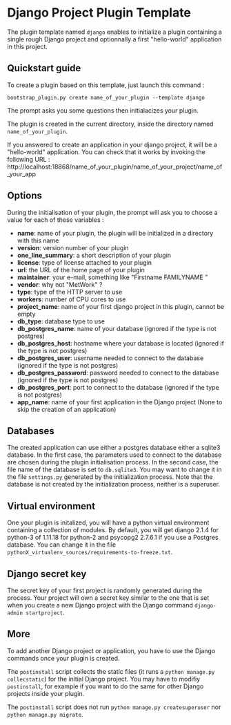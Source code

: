 Django Project Plugin Template
===============================


The plugin template named `django` enables to initialize a plugin containing
a single rough Django project and optionnally a first "hello-world" application
in this project.


Quickstart guide
-----------------

To create a plugin based on this template, just launch this command :

`bootstrap_plugin.py create name_of_your_plugin --template django`

The prompt asks you some questions then initialacizes your plugin.

The plugin is created in the current directory, inside the directory named
`name_of_your_plugin`.

If you answered to create an application in your django project, it will be a
"hello-world" application. You can check that it works by invoking the following
URL :
http://localhost:18868/name_of_your_plugin/name_of_your_project/name_of_your_app


Options
--------

During the initialisation of your plugin, the prompt will ask you to choose a
value for each of these variables :
  - **name**: name of your plugin, the plugin will be initialized in a directory
with this name
  - **version**: version number of your plugin
  - **one_line_summary**: a short description of your plugin
  - **license**: type of license attached to your plugin
  - **url**: the URL of the home page of your plugin
  - **maintainer**: your e-mail, something like "Firstname FAMILYNAME <email>"
  - **vendor**: why not "MetWork" ?
  - **type**: type of the HTTP server to use
  - **workers**: number of CPU cores to use
  - **project_name**: name of your first django project in this plugin, cannot
be empty
  - **db_type**: database type to use
  - **db_postgres_name**: name of your database (ignored if the type is not
postgres)
  - **db_postgres_host**: hostname where your database is located (ignored if
the type is not postgres)
  - **db_postgres_user**: username needed to connect to the database (ignored if
the type is not postgres)
  - **db_postgres_password**: password needed to connect to the database
(ignored if the type is not postgres)
  - **db_postgres_port**: port to connect to the database (ignored if the type
is not postgres)
  - **app_name**: name of your first application in the Django project (None to
skip the creation of an application)


Databases
----------

The created application can use either a postgres database either a sqlite3
database. In the first case, the parameters used to connect to the database are
chosen during the plugin initialisation process. In the second case, the file
name of the database is set to `db.sqlite3`. You may want to change it in the
file `settings.py` generated by the initialization process. Note that the
database is not created by the initialization process, neither is a superuser.


Virtual environment
--------------------

One your plugin is initalized, you will have a python virtual environment
containing a collection of modules. By default, you will get django 2.1.4
for python-3 of 1.11.18 for python-2 and psycopg2 2.7.6.1 if you use a
Postgres database. You can change it in the file
`pythonX_virtualenv_sources/requirements-to-freeze.txt`.


Django secret key
------------------

The secret key of your first project is randomly generated during the process.
Your project will own a secret key similar to the one that is set when you
create a new Django project with the Django command `django-admin startproject`.


More
-----

To add another Django project or application, you have to use the Django
commands once your plugin is created.

The `postinstall` script collects the static
files (it runs a `python manage.py collecstatic`) for the initial Django
project. You may have to modifiy `postinstall`, for example if you want to do
the same for other Django projects inside your plugin.

The `postinstall` script does not run `python manage.py createsuperuser` nor
`python manage.py migrate`.

